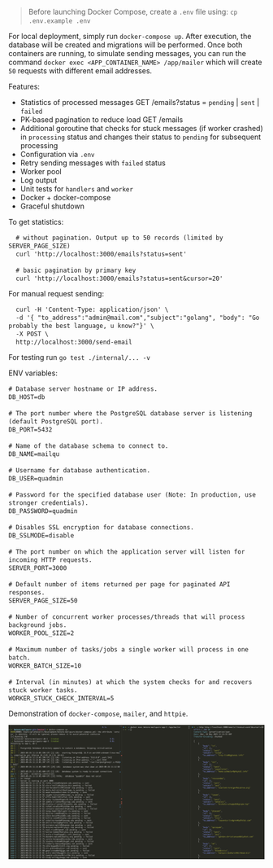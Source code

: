 > Before launching Docker Compose, create a `.env` file using: `cp .env.example .env`

For local deployment, simply run `docker-compose up`. After execution, the database will be created and migrations will be performed.
Once both containers are running, to simulate sending messages, you can run the command `docker exec <APP_CONTAINER_NAME> /app/mailer` which
will create `50` requests with different email addresses.

Features:
  - Statistics of processed messages GET /emails?status = `pending` | `sent` | `failed`
  - PK-based pagination to reduce load GET /emails
  - Additional goroutine that checks for stuck messages (if worker crashed) in `processing` status and changes their status to `pending` for subsequent processing
  - Configuration via `.env`
  - Retry sending messages with `failed` status
  - Worker pool
  - Log output
  - Unit tests for `handlers` and `worker`
  - Docker + docker-compose
  - Graceful shutdown

To get statistics:

  ```
    # without pagination. Output up to 50 records (limited by SERVER_PAGE_SIZE)
    curl 'http://localhost:3000/emails?status=sent'

    # basic pagination by primary key
    curl 'http://localhost:3000/emails?status=sent&cursor=20'
  ```

For manual request sending:

  ```
    curl -H 'Content-Type: application/json' \
    -d '{ "to_address":"admin@mail.com","subject":"golang", "body": "Go probably the best language, u know?"}' \
    -X POST \
    http://localhost:3000/send-email
  ```

For testing run `go test ./internal/... -v`

ENV variables:

```
# Database server hostname or IP address.
DB_HOST=db

# The port number where the PostgreSQL database server is listening (default PostgreSQL port).
DB_PORT=5432

# Name of the database schema to connect to.
DB_NAME=mailqu

# Username for database authentication.
DB_USER=quadmin

# Password for the specified database user (Note: In production, use stronger credentials).
DB_PASSWORD=quadmin

# Disables SSL encryption for database connections.
DB_SSLMODE=disable

# The port number on which the application server will listen for incoming HTTP requests.
SERVER_PORT=3000

# Default number of items returned per page for paginated API responses.
SERVER_PAGE_SIZE=50

# Number of concurrent worker processes/threads that will process background jobs.
WORKER_POOL_SIZE=2

# Maximum number of tasks/jobs a single worker will process in one batch.
WORKER_BATCH_SIZE=10

# Interval (in minutes) at which the system checks for and recovers stuck worker tasks.
WORKER_STUCK_CHECK_INTERVAL=5
```


Demonstration of `docker-compose`, `mailer`, and `httpie`.

<img src="screenshot.png" width="720">